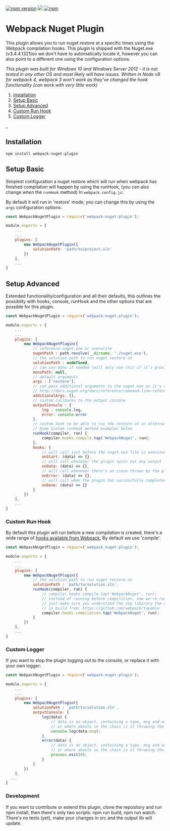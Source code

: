 [![npm version](https://badge.fury.io/js/webpack-nuget-plugin.svg)](https://badge.fury.io/js/webpack-nuget-plugin)
![](https://reposs.herokuapp.com/?path=1337programming/webpack-nuget-plugin)
[![npm](https://img.shields.io/npm/dm/webpack-nuget-plugin.svg)]()
# Webpack Nuget Plugin

This plugin allows you to run nuget restore at a specific times using the Webpack compilation hooks. This plugin is shipped with the Nuget.exe (v3.4.4.1321)so we don't have to automatically locate it, however you can also point to a different one using the configuration options.

_This plugin was built for Windows 10 and Windows Server 2012 - it is not tested in any other OS and most likely will have issues. Written in Node v9 for webpack 4, webpack 3 won't work as they've changed the hook functionality (can work with very little work)_


1. [Installation](#installation)
2. [Setup Basic](#setup-basic)
3. [Setup Advanced](#setup-advanced)
4. [Custom Run Hook](#custom-run-hook)
5. [Custom Logger](#custom-logger)

_
## Installation

`npm install webpack-nuget-plugin`

## Setup Basic

Simplest configuration a nuget restore which will run when webpack has finished compilation will happen by using the runHook, (you can also change _when_ the `runHook` method) In `webpack.config.js`:

By default it will run in 'restore' mode, you can change this by using the `args` configuration options:

```js
const WebpackNugetPlugin = require('webpack-nuget-plugin');

module.exports = {
    ...
    ...
    plugins: [
        new WebpackNugetPlugin({
            solutionPath: 'path/to/project.sln'
        })
    ],
    ...
}
```

## Setup Advanced

Extended functionality/configuration and all their defaults, this outlines the possiblity with hooks, console, runHook and the other options that are possible for this plugin.

```js
const WebpackNugetPlugin = require('webpack-nuget-plugin');

module.exports = {
    ...
    ...
    plugins: [
        new WebpackNugetPlugin({
            // reference nuget.exe or overwrite
            nugetPath : path.resolve(__dirname, './nuget.exe'),
            // the solution path to run nuget restore on
            solutionPath : undefined,
            // can use mono if needed (will only use this if it's provided)
            monoPath: null,
            // default arguments
            args : ['restore'],
            // can pass additional arguments to the nuget exe as it's executed
            // http://docs.nuget.org/docs/reference/command-line-reference
            additionalArgs: [],
            // custom callbacks to the output console
			outputConsole : {
				log : console.log,
				error: console.error
            },
            // custom hook to be able to run the restore at an alternate time instead of compile time
            // @see Custom runHook method examples below
			runHook(compiler, run) {
				compiler.hooks.compile.tap('WebpackNuget', run);
            },
            hooks: {
                // will call just before the nuget.exe file is executed
                onStart: (data) => {},
                // will call whenever the plugin spits out any output
                onData: (data) => {},
                // will call whenever there's an issue thrown by the plugin
                onError: (data) => {},
                // will call when the plugin has successfully completed
                onDone: (data) => {}
            }
        })
    ],
    ...
}
```

### Custom Run Hook
By default this plugin will run before a new compilation is created, there's a wide range of [hooks available from Webpack](https://webpack.js.org/api/compiler-hooks/), By default we use 'compile'.

```js
const WebpackNugetPlugin = require('webpack-nuget-plugin');

module.exports = {
    ...
    ...
    plugins: [
        new WebpackNugetPlugin({
            // the solution path to run nuget restore on
            solutionPath : 'path/to/solution.sln',
			runHook(compiler, run) {
                // compiler.hooks.compile.tap('WebpackNuget', run);
                // instead of running before compilition, now we're running after compilation
                // just make sure you understand the tap libarary the webpack's core hook functionality
                // is build from: https://github.com/webpack/tapable
                compiler.hooks.compilation.tap('WebpackNuget', run);
            }
        })
    ],
    ...
}
```

### Custom Logger
If you want to stop the plugin logging out to the console, or replace it with your own logger:

```js
const WebpackNugetPlugin = require('webpack-nuget-plugin');

module.exports = {
    ...
    ...
    plugins: [
        new WebpackNugetPlugin({
            solutionPath : `path/to/solution.sln`,
            outputConsole: {
                log(data) {
                    // data is an object, containing a type, msg and extra data like what project is sending the output, 
                    // or where abouts in the chain is it throwing the output
                    console.log(data.msg);
                },
                error(data) {
                    // data is an object, containing a type, msg and extra data like what project is sending the output, 
                    // or where abouts in the chain is it throwing the output
                    process.exit(0);
                }
            }
        })
    ],
  ...
}
```

### Development

If you want to contribute or extend this plugin, clone the repository and run npm install, then there's only two scripts: npm run build, npm run watch.
There's no tests (yet), make your changes in src and the output lib will update.